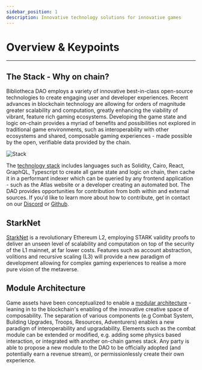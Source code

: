 ```yaml
---
sidebar_position: 1
description: Innovative technology solutions for innovative games
---
```


# Overview & Keypoints

---

## The Stack - Why on chain?
Bibliotheca DAO employs a variety of innovative best-in-class open-source technologies to create engaging user and developer experiences. Recent advances in blockchain technology are allowing for orders of magnitude greater scalability and computation, greatly enhancing the viability of vibrant, feature rich gaming ecosystems. Developing the game state and logic on-chain provides a myriad of benefits and possibilities not explored in traditional game environments, such as interoperability with other ecosystems and shared, composable gaming experiences - made possible by the open, verifiable data provided by the chain.

![Stack](/img/stack.png)

The [technology stack](./the-stack.md) includes languages such as Solidity, Cairo, React, GraphQL, Typescript to create all game state and logic on chain, then cache it in a performant indexer which can be queried by any frontend application - such as the Atlas website or a developer creating an automated bot. The DAO provides opportunities for contribution from both within and external sources. If you'd like to learn more about how to contribute, get in contact on our [Discord](https://discord.gg/qjXNx4Htas) or [Github](https://github.com/BibliothecaForAdventurers/).

## StarkNet
[StarkNet](./starknet.md) is a revolutionary Ethereum L2, employing STARK validity proofs to deliver an unseen level of scalability and computation on top of the security of the L1 mainnet, at far lower costs. Features such as account abstraction, volitions and recursive scaling (L3) will provide a new paradigm of development allowing for complex gaming experiences to realise a more pure vision of the metaverse.

## Module Architecture
Game assets have been conceptualized to enable a [modular architecture](./module-architecture.md) - leaning in to the blockchain's enabling of the innovative creative space of composability. The separation of various components (e.g Combat System, Building Upgrades, Troops, Resources, Adventurers) enables a new paradigm of interoperability and upgradability. Elements such as the combat module can be extended or modified, e.g. adding some physics based interaction, or integrated with another on-chain games stack. Any party is able to propose a new module to the DAO to be officially adopted (and potentially earn a revenue stream), or permissionlessly create their own experience.




